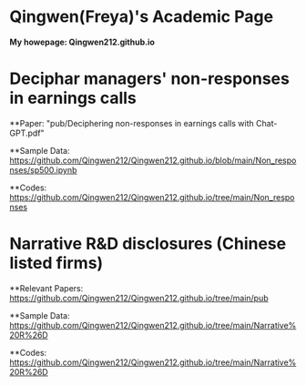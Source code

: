 # Qingwen(Freya)'s Academic Page

**My howepage: Qingwen212.github.io** 

# Deciphar managers' non-responses in earnings calls

**Paper: "pub/Deciphering non-responses in earnings calls with Chat-GPT.pdf"

**Sample Data: https://github.com/Qingwen212/Qingwen212.github.io/blob/main/Non_responses/sp500.ipynb

**Codes: https://github.com/Qingwen212/Qingwen212.github.io/tree/main/Non_responses



# Narrative R&D disclosures (Chinese listed firms)

**Relevant Papers: https://github.com/Qingwen212/Qingwen212.github.io/tree/main/pub

**Sample Data: https://github.com/Qingwen212/Qingwen212.github.io/tree/main/Narrative%20R%26D 

**Codes: https://github.com/Qingwen212/Qingwen212.github.io/tree/main/Narrative%20R%26D 
